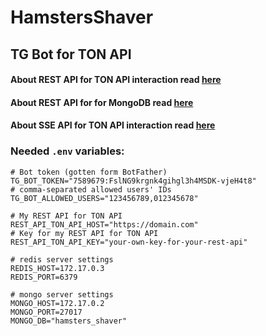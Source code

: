 # HamstersShaver

## TG Bot for TON API

#### About REST API for TON API interaction read [here](../rest_api/README.md)
#### About REST API for for MongoDB read [here](../rest_api_mongo/README.md)
#### About SSE API for TON API interaction read [here](../sse_api/README.md)

### Needed `.env` variables:

```dotenv
# Bot token (gotten form BotFather)
TG_BOT_TOKEN="7589679:FslNG9krgnk4gihgl3h4MSDK-vjeH4t8"
# comma-separated allowed users' IDs
TG_BOT_ALLOWED_USERS="123456789,012345678"

# My REST API for TON API
REST_API_TON_API_HOST="https://domain.com"
# Key for my REST API for TON API
REST_API_TON_API_KEY="your-own-key-for-your-rest-api"

# redis server settings
REDIS_HOST=172.17.0.3
REDIS_PORT=6379

# mongo server settings
MONGO_HOST=172.17.0.2
MONGO_PORT=27017
MONGO_DB="hamsters_shaver"
```
